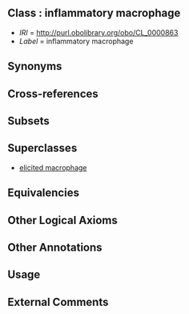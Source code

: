 
## Class : inflammatory macrophage

 * *IRI* = http://purl.obolibrary.org/obo/CL_0000863
 * *Label* = inflammatory macrophage

## Synonyms


## Cross-references


## Subsets


## Superclasses

 * [elicited macrophage](../../CL/61/CL_0000861.md)

## Equivalencies


## Other Logical Axioms


## Other Annotations


## Usage


## External Comments

